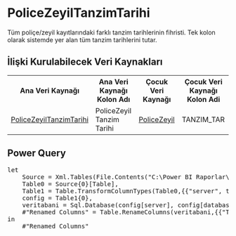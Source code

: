 <h1>PoliceZeyilTanzimTarihi</h1>
Tüm poliçe/zeyil kayıtlarındaki farklı tanzim tarihlerinin fihristi. Tek kolon olarak sistemde yer alan tüm tanzim tarihlerini tutar.

<h2>İlişki Kurulabilecek Veri Kaynakları</h2>
<table>
<tr>
<th>Ana Veri Kaynağı</th>
<th>Ana Veri Kaynağı Kolon Adı</th>
<th>Çocuk Veri Kaynağı</th>
<th>Çocuk Veri Kaynağı Kolon Adi</th>
</tr>
<tr>
<td><a href="../VeriKaynaklari/PoliceZeyilTanzimTarihi.md">PoliceZeyilTanzimTarihi</a></td>
<td>PoliceZeyil Tanzim Tarihi</td>
<td><a href="../VeriKaynaklari/PoliceZeyil.md">PoliceZeyil</a></td>
<td>TANZIM_TAR</td>
</tr>
</table>


<h2>Power Query</h2>
<pre>
let
    Source = Xml.Tables(File.Contents("C:\Power BI Raporlar\config.xml")),
    Table0 = Source{0}[Table],
    Table1 = Table.TransformColumnTypes(Table0,{{"server", type text}, {"database", type text}}),
    config = Table1{0},
    veritabani = Sql.Database(config[server], config[database], [Query="SELECT DISTINCT(TANZIM_TAR) FROM SPOLICE WHERE IPT_KAYIT IN ('K','I')"]),
    #"Renamed Columns" = Table.RenameColumns(veritabani,{{"TANZIM_TAR", "PoliceZeyil Tanzim Tarihi"}})
in
    #"Renamed Columns"
</pre>

